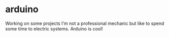 # arduino

Working on some projects
I'm not a professional mechanic but like to spend some time to electric systems.
Arduino is cool!
